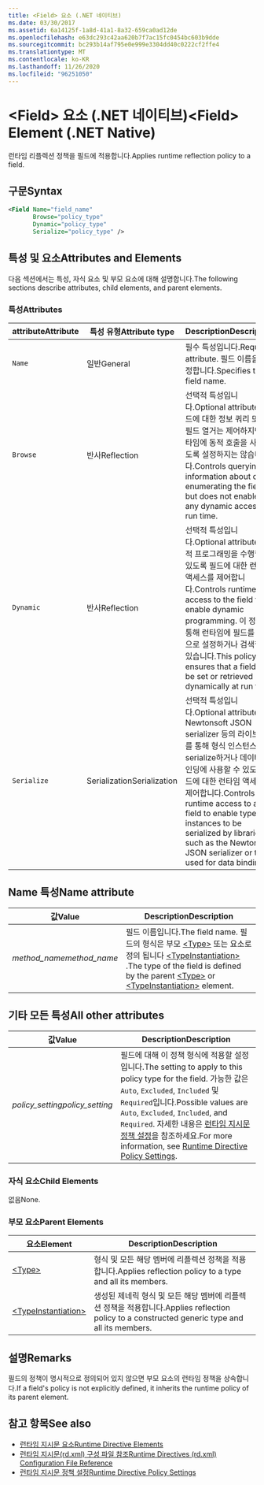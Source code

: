 ```yaml
---
title: <Field> 요소 (.NET 네이티브)
ms.date: 03/30/2017
ms.assetid: 6a14125f-1a8d-41a1-8a32-659ca0ad12de
ms.openlocfilehash: e63dc293c42aa620b7f7ac15fc0454bc603b9dde
ms.sourcegitcommit: bc293b14af795e0e999e3304dd40c0222cf2ffe4
ms.translationtype: MT
ms.contentlocale: ko-KR
ms.lasthandoff: 11/26/2020
ms.locfileid: "96251050"
---
```

# <a name="field-element-net-native"></a><span data-ttu-id="ea31b-102">\<Field> 요소 (.NET 네이티브)</span><span class="sxs-lookup"><span data-stu-id="ea31b-102">\<Field> Element (.NET Native)</span></span>

<span data-ttu-id="ea31b-103">런타임 리플렉션 정책을 필드에 적용합니다.</span><span class="sxs-lookup"><span data-stu-id="ea31b-103">Applies runtime reflection policy to a field.</span></span>  
  
## <a name="syntax"></a><span data-ttu-id="ea31b-104">구문</span><span class="sxs-lookup"><span data-stu-id="ea31b-104">Syntax</span></span>  
  
```xml  
<Field Name="field_name"  
       Browse="policy_type"  
       Dynamic="policy_type"  
       Serialize="policy_type" />  
```  
  
## <a name="attributes-and-elements"></a><span data-ttu-id="ea31b-105">특성 및 요소</span><span class="sxs-lookup"><span data-stu-id="ea31b-105">Attributes and Elements</span></span>  

 <span data-ttu-id="ea31b-106">다음 섹션에서는 특성, 자식 요소 및 부모 요소에 대해 설명합니다.</span><span class="sxs-lookup"><span data-stu-id="ea31b-106">The following sections describe attributes, child elements, and parent elements.</span></span>  
  
### <a name="attributes"></a><span data-ttu-id="ea31b-107">특성</span><span class="sxs-lookup"><span data-stu-id="ea31b-107">Attributes</span></span>  
  
|<span data-ttu-id="ea31b-108">attribute</span><span class="sxs-lookup"><span data-stu-id="ea31b-108">Attribute</span></span>|<span data-ttu-id="ea31b-109">특성 유형</span><span class="sxs-lookup"><span data-stu-id="ea31b-109">Attribute type</span></span>|<span data-ttu-id="ea31b-110">Description</span><span class="sxs-lookup"><span data-stu-id="ea31b-110">Description</span></span>|  
|---------------|--------------------|-----------------|  
|`Name`|<span data-ttu-id="ea31b-111">일반</span><span class="sxs-lookup"><span data-stu-id="ea31b-111">General</span></span>|<span data-ttu-id="ea31b-112">필수 특성입니다.</span><span class="sxs-lookup"><span data-stu-id="ea31b-112">Required attribute.</span></span> <span data-ttu-id="ea31b-113">필드 이름을 지정합니다.</span><span class="sxs-lookup"><span data-stu-id="ea31b-113">Specifies the field name.</span></span>|  
|`Browse`|<span data-ttu-id="ea31b-114">반사</span><span class="sxs-lookup"><span data-stu-id="ea31b-114">Reflection</span></span>|<span data-ttu-id="ea31b-115">선택적 특성입니다.</span><span class="sxs-lookup"><span data-stu-id="ea31b-115">Optional attribute.</span></span> <span data-ttu-id="ea31b-116">필드에 대한 정보 쿼리 또는 필드 열거는 제어하지만 런타임에 동적 호출을 사용하도록 설정하지는 않습니다.</span><span class="sxs-lookup"><span data-stu-id="ea31b-116">Controls querying for information about or enumerating the field but does not enable any dynamic access at run time.</span></span>|  
|`Dynamic`|<span data-ttu-id="ea31b-117">반사</span><span class="sxs-lookup"><span data-stu-id="ea31b-117">Reflection</span></span>|<span data-ttu-id="ea31b-118">선택적 특성입니다.</span><span class="sxs-lookup"><span data-stu-id="ea31b-118">Optional attribute.</span></span> <span data-ttu-id="ea31b-119">동적 프로그래밍을 수행할 수 있도록 필드에 대한 런타임 액세스를 제어합니다.</span><span class="sxs-lookup"><span data-stu-id="ea31b-119">Controls runtime access to the field to enable dynamic programming.</span></span> <span data-ttu-id="ea31b-120">이 정책을 통해 런타임에 필드를 동적으로 설정하거나 검색할 수 있습니다.</span><span class="sxs-lookup"><span data-stu-id="ea31b-120">This policy ensures that a field can be set or retrieved dynamically at run time.</span></span>|  
|`Serialize`|<span data-ttu-id="ea31b-121">Serialization</span><span class="sxs-lookup"><span data-stu-id="ea31b-121">Serialization</span></span>|<span data-ttu-id="ea31b-122">선택적 특성입니다.</span><span class="sxs-lookup"><span data-stu-id="ea31b-122">Optional attribute.</span></span> <span data-ttu-id="ea31b-123">Newtonsoft JSON serializer 등의 라이브러리를 통해 형식 인스턴스를 serialize하거나 데이터 바인딩에 사용할 수 있도록 필드에 대한 런타임 액세스를 제어합니다.</span><span class="sxs-lookup"><span data-stu-id="ea31b-123">Controls runtime access to a field to enable type instances to be serialized by libraries such as the Newtonsoft JSON serializer or to be used for data binding.</span></span>|  
  
## <a name="name-attribute"></a><span data-ttu-id="ea31b-124">Name 특성</span><span class="sxs-lookup"><span data-stu-id="ea31b-124">Name attribute</span></span>  
  
|<span data-ttu-id="ea31b-125">값</span><span class="sxs-lookup"><span data-stu-id="ea31b-125">Value</span></span>|<span data-ttu-id="ea31b-126">Description</span><span class="sxs-lookup"><span data-stu-id="ea31b-126">Description</span></span>|  
|-----------|-----------------|  
|<span data-ttu-id="ea31b-127">*method_name*</span><span class="sxs-lookup"><span data-stu-id="ea31b-127">*method_name*</span></span>|<span data-ttu-id="ea31b-128">필드 이름입니다.</span><span class="sxs-lookup"><span data-stu-id="ea31b-128">The field name.</span></span> <span data-ttu-id="ea31b-129">필드의 형식은 부모 [\<Type>](type-element-net-native.md) 또는 요소로 정의 됩니다 [\<TypeInstantiation>](typeinstantiation-element-net-native.md) .</span><span class="sxs-lookup"><span data-stu-id="ea31b-129">The type of the field is defined by the parent [\<Type>](type-element-net-native.md) or [\<TypeInstantiation>](typeinstantiation-element-net-native.md) element.</span></span>|  
  
## <a name="all-other-attributes"></a><span data-ttu-id="ea31b-130">기타 모든 특성</span><span class="sxs-lookup"><span data-stu-id="ea31b-130">All other attributes</span></span>  
  
|<span data-ttu-id="ea31b-131">값</span><span class="sxs-lookup"><span data-stu-id="ea31b-131">Value</span></span>|<span data-ttu-id="ea31b-132">Description</span><span class="sxs-lookup"><span data-stu-id="ea31b-132">Description</span></span>|  
|-----------|-----------------|  
|<span data-ttu-id="ea31b-133">*policy_setting*</span><span class="sxs-lookup"><span data-stu-id="ea31b-133">*policy_setting*</span></span>|<span data-ttu-id="ea31b-134">필드에 대해 이 정책 형식에 적용할 설정입니다.</span><span class="sxs-lookup"><span data-stu-id="ea31b-134">The setting to apply to this policy type for the field.</span></span> <span data-ttu-id="ea31b-135">가능한 값은 `Auto`, `Excluded`, `Included` 및 `Required`입니다.</span><span class="sxs-lookup"><span data-stu-id="ea31b-135">Possible values are `Auto`, `Excluded`, `Included`, and `Required`.</span></span> <span data-ttu-id="ea31b-136">자세한 내용은 [런타임 지시문 정책 설정](runtime-directive-policy-settings.md)을 참조하세요.</span><span class="sxs-lookup"><span data-stu-id="ea31b-136">For more information, see [Runtime Directive Policy Settings](runtime-directive-policy-settings.md).</span></span>|  
  
### <a name="child-elements"></a><span data-ttu-id="ea31b-137">자식 요소</span><span class="sxs-lookup"><span data-stu-id="ea31b-137">Child Elements</span></span>  

 <span data-ttu-id="ea31b-138">없음</span><span class="sxs-lookup"><span data-stu-id="ea31b-138">None.</span></span>  
  
### <a name="parent-elements"></a><span data-ttu-id="ea31b-139">부모 요소</span><span class="sxs-lookup"><span data-stu-id="ea31b-139">Parent Elements</span></span>  
  
|<span data-ttu-id="ea31b-140">요소</span><span class="sxs-lookup"><span data-stu-id="ea31b-140">Element</span></span>|<span data-ttu-id="ea31b-141">Description</span><span class="sxs-lookup"><span data-stu-id="ea31b-141">Description</span></span>|  
|-------------|-----------------|  
|[\<Type>](type-element-net-native.md)|<span data-ttu-id="ea31b-142">형식 및 모든 해당 멤버에 리플렉션 정책을 적용합니다.</span><span class="sxs-lookup"><span data-stu-id="ea31b-142">Applies reflection policy to a type and all its members.</span></span>|  
|[\<TypeInstantiation>](typeinstantiation-element-net-native.md)|<span data-ttu-id="ea31b-143">생성된 제네릭 형식 및 모든 해당 멤버에 리플렉션 정책을 적용합니다.</span><span class="sxs-lookup"><span data-stu-id="ea31b-143">Applies reflection policy to a constructed generic type and all its members.</span></span>|  
  
## <a name="remarks"></a><span data-ttu-id="ea31b-144">설명</span><span class="sxs-lookup"><span data-stu-id="ea31b-144">Remarks</span></span>  

 <span data-ttu-id="ea31b-145">필드의 정책이 명시적으로 정의되어 있지 않으면 부모 요소의 런타임 정책을 상속합니다.</span><span class="sxs-lookup"><span data-stu-id="ea31b-145">If a field's policy is not explicitly defined, it inherits the runtime policy of its parent element.</span></span>  
  
## <a name="see-also"></a><span data-ttu-id="ea31b-146">참고 항목</span><span class="sxs-lookup"><span data-stu-id="ea31b-146">See also</span></span>

- [<span data-ttu-id="ea31b-147">런타임 지시문 요소</span><span class="sxs-lookup"><span data-stu-id="ea31b-147">Runtime Directive Elements</span></span>](runtime-directive-elements.md)
- [<span data-ttu-id="ea31b-148">런타임 지시문(rd.xml) 구성 파일 참조</span><span class="sxs-lookup"><span data-stu-id="ea31b-148">Runtime Directives (rd.xml) Configuration File Reference</span></span>](runtime-directives-rd-xml-configuration-file-reference.md)
- [<span data-ttu-id="ea31b-149">런타임 지시문 정책 설정</span><span class="sxs-lookup"><span data-stu-id="ea31b-149">Runtime Directive Policy Settings</span></span>](runtime-directive-policy-settings.md)
